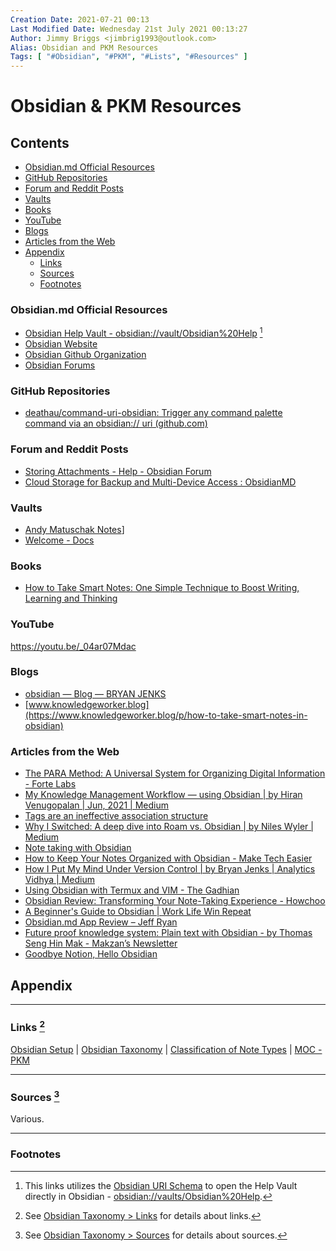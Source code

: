 ```yaml
---
Creation Date: 2021-07-21 00:13
Last Modified Date: Wednesday 21st July 2021 00:13:27
Author: Jimmy Briggs <jimbrig1993@outlook.com>
Alias: Obsidian and PKM Resources
Tags: [ "#Obsidian", "#PKM", "#Lists", "#Resources" ]
---
```


# Obsidian & PKM Resources

## Contents

- [Obsidian.md Official Resources](#Obsidian.md%20Official%20Resources)
- [GitHub Repositories](#GitHub%20Repositories)
- [Forum and Reddit Posts](#Forum%20and%20Reddit%20Posts)
- [Vaults](#Vaults)
- [Books](#Books)
- [YouTube](#YouTube)
- [Blogs](#Blogs)
- [Articles from the Web](#Articles%20from%20the%20Web)
- [Appendix](#Appendix)
	- [Links](#Links%202)
	- [Sources](#Sources%203)
	- [Footnotes](#Footnotes)

### Obsidian.md Official Resources

* [Obsidian Help Vault - obsidian://vault/Obsidian%20Help](obsidian://vault/Obsidian%20Help) [^1]
* [Obsidian Website](https://obsidian.md)
* [Obsidian Github Organization](https://github.com/obsidianmd)
* [Obsidian Forums](https://forum.obsidian.md)

### GitHub Repositories

- [deathau/command-uri-obsidian: Trigger any command palette command via an obsidian:// uri (github.com)](https://github.com/deathau/command-uri-obsidian)

### Forum and Reddit Posts

* [Storing Attachments - Help - Obsidian Forum](https://forum.obsidian.md/t/storing-attachments/15889/13)
* [Cloud Storage for Backup and Multi-Device Access : ObsidianMD](https://www.reddit.com/r/ObsidianMD/comments/jqqqvc/cloud_storage_for_backup_and_multidevice_access/)


### Vaults

* [Andy Matuschak Notes](https://notes.andymatuschak.org/)]
* [Welcome - Docs](https://docs.thottingal.in/)

### Books

* [How to Take Smart Notes: One Simple Technique to Boost Writing, Learning and Thinking](https://www.amazon.com/How-Take-Smart-Notes-Nonfiction/dp/1542866502)

### YouTube  

https://youtu.be/_04ar07Mdac

### Blogs

* [obsidian — Blog — BRYAN JENKS](https://www.bryanjenks.dev/blog/tag/obsidian)
* [www.knowledgeworker.blog](https://www.knowledgeworker.blog/p/how-to-take-smart-notes-in-obsidian)

### Articles from the Web

* [The PARA Method: A Universal System for Organizing Digital Information - Forte Labs](https://fortelabs.co/blog/para/)
* [My Knowledge Management Workflow — using Obsidian | by Hiran Venugopalan | Jun, 2021 | Medium](https://hfactor.medium.com/my-obsidian-knowledge-management-workflow-f85efd03c8d5)
* [Tags are an ineffective association structure](https://notes.andymatuschak.org/Tags_are_an_ineffective_association_structure)
* [Why I Switched: A deep dive into Roam vs. Obsidian | by Niles Wyler | Medium](https://nileswyler.medium.com/why-i-switched-a-deep-dive-into-roam-vs-obsidian-df1a394971ff)
* [Note taking with Obsidian](https://rolisz.ro/2020/07/28/obsidian/)
* [How to Keep Your Notes Organized with Obsidian - Make Tech Easier](https://www.maketecheasier.com/keep-notes-organized-with-obsidian/)
* [How I Put My Mind Under Version Control | by Bryan Jenks | Analytics Vidhya | Medium](https://medium.com/analytics-vidhya/how-i-put-my-mind-under-version-control-24caea37b8a5)
* [Using Obsidian with Termux and VIM - The Gadhian](https://www.thegadhian.com/posts/using-obsidian-with-termux-and-vim/)
* [Obsidian Review: Transforming Your Note-Taking Experience - Howchoo](https://howchoo.com/obsidian/obsidian-review-transform-note-taking)
* [A Beginner's Guide to Obsidian | Work Life Win Repeat](https://www.worklifewinrepeat.com/beginners-guide-obsidian/)
* [Obsidian.md App Review – Jeff Ryan](https://jeffjryan.com/2020/12/05/obsidian/)
* [Future proof knowledge system: Plain text with Obsidian - by Thomas Seng Hin Mak - Makzan’s Newsletter](https://makzan.substack.com/p/future-proof-knowledge-system-plain)
* [Goodbye Notion, Hello Obsidian](https://nathanlabadie.com/goodbye-notion-hello-obsidian/)

## Appendix

***

### Links [^2]

 [Obsidian Setup](../2-Slipbox/Obsidian%20Setup.md) | [Obsidian Taxonomy](../2-Slipbox/Obsidian%20Taxonomy.md) | [Classification of Note Types](../2-Slipbox/Classification%20of%20Note%20Types.md) | [MOC - PKM](MOC%20-%20PKM.md)
***

### Sources [^3]

Various.

***

### Footnotes

[^1]: This links utilizes the [Obsidian URI Schema]() to open the Help Vault directly in Obsidian - <obsidian://vaults/Obsidian%20Help>.
[^2]: See [Obsidian Taxonomy > Links](Obsidian%20Taxonomy#Links) for details about links. 
[^3]: See [Obsidian Taxonomy > Sources](Obsidian%20Taxonomy#Sources) for details about sources.


